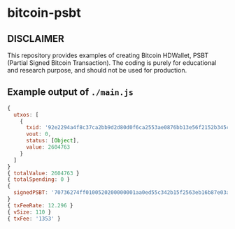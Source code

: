 # bitcoin-psbt

## DISCLAIMER

This repository provides examples of creating Bitcoin HDWallet, PSBT (Partial Signed Bitcoin Transaction).
The coding is purely for educational and research purpose, and should not be used for production.

## Example output of `./main.js`

```Javascript
{
  utxos: [
    {
      txid: '92e2294a4f8c37ca2bb9d2d80d0f6ca2553ae0876bb13e56f2152b345cd50eaa',
      vout: 0,
      status: [Object],
      value: 2604763
    }
  ]
}
{ totalValue: 2604763 }
{ totalSpending: 0 }
{
  signedPSBT: '70736274ff0100520200000001aa0ed55c342b15f2563eb16b87e03a55a26c0f0dd8d2b92bca378c4f4a29e2920000000000ffffffff01dbbe2700000000001600146e5fe1a00a605d4170677a24801cff64e0feb0f4000000000001011fdbbe2700000000001600146e5fe1a00a605d4170677a24801cff64e0feb0f401086b0247304402206ba6176eb3dfed675296d440d55dcfddc1df115849e88c29a0c18e0e59e702730220463c63242681cfb53686c9b1100de9c8378adcb54cc81fef9514519a03238acc01210343c9e7dd0d662da9e22394addf883b048c9b606e70cd436ba17d67542e8802b60000'
}
{ txFeeRate: 12.296 }
{ vSize: 110 }
{ txFee: '1353' }
```